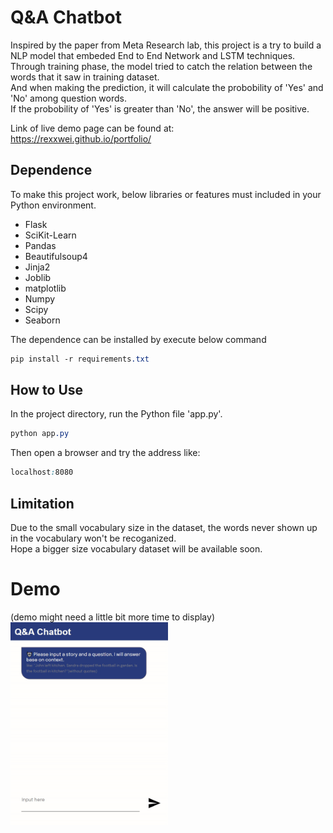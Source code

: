 Q&A Chatbot
=========
Inspired by the paper from Meta Research lab, this project is a try to build a NLP model that embeded End to End Network and LSTM techniques.
Through training phase, the model tried to catch the relation between the words that it saw in training dataset. <br>
And when making the prediction, it will calculate the probobility of 'Yes' and 'No' among question words.<br>
If the probobility of 'Yes' is greater than 'No', the answer will be positive.<br>

Link of live demo page can be found at: <br>
https://rexxwei.github.io/portfolio/


Dependence
----
To make this project work, below libraries or features must included in your Python environment. 
  - Flask
  - SciKit-Learn
  - Pandas
  - Beautifulsoup4
  - Jinja2
  - Joblib
  - matplotlib
  - Numpy
  - Scipy
  - Seaborn
  
The dependence can be installed by execute below command
```css
pip install -r requirements.txt
```


How to Use
----
In the project directory, run the Python file 'app.py'.<br>
```css
python app.py
```
Then open a browser and try the address like:<br>
```css
localhost:8080
```


Limitation
----
Due to the small vocabulary size in the dataset, the words never shown up in the vocabulary won't be recoganized.<br>
Hope a bigger size vocabulary dataset will be available soon.<br>


Demo
=========
(demo might need a little bit more time to display)
<img src="demo.gif" width="50%" />

